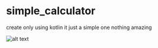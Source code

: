 # simple_calculator

create only using kotlin 
it just a simple one nothing amazing 

![alt text](https://i.imgur.com/YHjDMG1.png)
